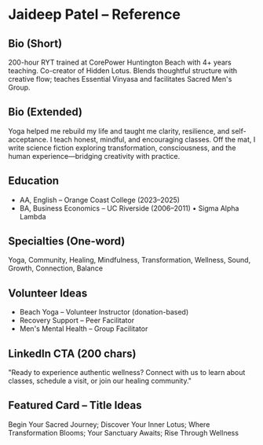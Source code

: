 # Jaideep Patel – Reference

## Bio (Short)

200-hour RYT trained at CorePower Huntington Beach with 4+ years teaching. Co-creator of Hidden Lotus. Blends thoughtful structure with creative flow; teaches Essential Vinyasa and facilitates Sacred Men's Group.

## Bio (Extended)

Yoga helped me rebuild my life and taught me clarity, resilience, and self-acceptance. I teach honest, mindful, and encouraging classes. Off the mat, I write science fiction exploring transformation, consciousness, and the human experience—bridging creativity with practice.

## Education

- AA, English – Orange Coast College (2023–2025)
- BA, Business Economics – UC Riverside (2006–2011) • Sigma Alpha Lambda

## Specialties (One-word)

Yoga, Community, Healing, Mindfulness, Transformation, Wellness, Sound, Growth, Connection, Balance

## Volunteer Ideas

- Beach Yoga – Volunteer Instructor (donation-based)
- Recovery Support – Peer Facilitator
- Men's Mental Health – Group Facilitator

## LinkedIn CTA (200 chars)

"Ready to experience authentic wellness? Connect with us to learn about classes, schedule a visit, or join our healing community."

## Featured Card – Title Ideas

Begin Your Sacred Journey; Discover Your Inner Lotus; Where Transformation Blooms; Your Sanctuary Awaits; Rise Through Wellness
